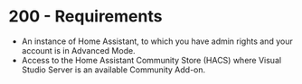 # 200 - Requirements

- An instance of Home Assistant, to which you have admin rights and your account is in Advanced Mode.
- Access to the Home Assistant Community Store (HACS) where Visual Studio Server is an available Community Add-on.

